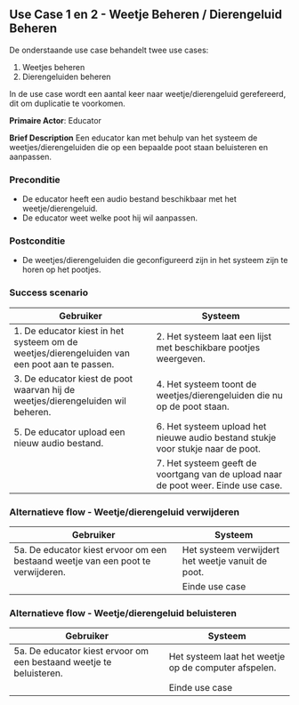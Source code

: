 ## Use Case 1 en 2 - Weetje Beheren / Dierengeluid Beheren

De onderstaande use case behandelt twee use cases:

1. Weetjes beheren
2. Dierengeluiden beheren

In de use case wordt een aantal keer naar weetje/dierengeluid gerefereerd, dit om duplicatie te voorkomen.

**Primaire Actor**: Educator

**Brief Description**
Een educator kan met behulp van het systeem de weetjes/dierengeluiden die op een bepaalde poot staan beluisteren en aanpassen.

### Preconditie
* De educator heeft een audio bestand beschikbaar met het weetje/dierengeluid.
* De educator weet welke poot hij wil aanpassen.

### Postconditie
* De weetjes/dierengeluiden die geconfigureerd zijn in het systeem zijn te horen op het pootjes.

### Success scenario

|Gebruiker|Systeem|
|---|---|
|1. De educator kiest in het systeem om de weetjes/dierengeluiden van een poot aan te passen.| 2. Het systeem laat een lijst met beschikbare pootjes weergeven. |
| 3. De educator kiest de poot waarvan hij de weetjes/dierengeluiden wil beheren.  | 4. Het systeem toont de weetjes/dierengeluiden die nu op de poot staan. |
| 5. De educator upload een nieuw audio bestand. | 6. Het systeem upload het nieuwe audio bestand stukje voor stukje naar de poot. |
| | 7. Het systeem geeft de voortgang van de upload naar de poot weer. Einde use case. |

### Alternatieve flow - Weetje/dierengeluid verwijderen

| Gebruiker | Systeem |
| --- | --- |
| 5a. De educator kiest ervoor om een bestaand weetje van een poot te verwijderen. | Het systeem verwijdert het weetje vanuit de poot. |
| | Einde use case |

### Alternatieve flow - Weetje/dierengeluid beluisteren

| Gebruiker | Systeem |
| --- | --- |
| 5a. De educator kiest ervoor om een bestaand weetje te beluisteren. | Het systeem laat het weetje op de computer afspelen. |
| | Einde use case |
